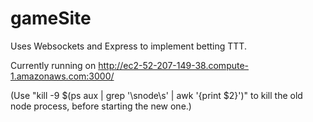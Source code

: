 # gameSite
Uses Websockets and Express to implement betting TTT.

Currently running on http://ec2-52-207-149-38.compute-1.amazonaws.com:3000/

(Use "kill -9 $(ps aux | grep '\snode\s' | awk '{print $2}')" to kill the old node process, before starting the new one.)
